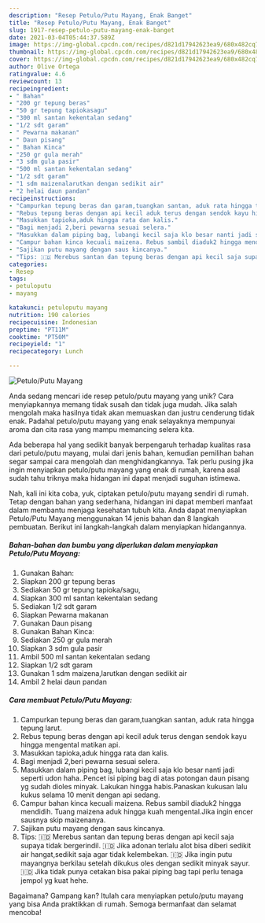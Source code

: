 ```yaml
---
description: "Resep Petulo/Putu Mayang, Enak Banget"
title: "Resep Petulo/Putu Mayang, Enak Banget"
slug: 1917-resep-petulo-putu-mayang-enak-banget
date: 2021-03-04T05:44:37.589Z
image: https://img-global.cpcdn.com/recipes/d821d17942623ea9/680x482cq70/petuloputu-mayang-foto-resep-utama.jpg
thumbnail: https://img-global.cpcdn.com/recipes/d821d17942623ea9/680x482cq70/petuloputu-mayang-foto-resep-utama.jpg
cover: https://img-global.cpcdn.com/recipes/d821d17942623ea9/680x482cq70/petuloputu-mayang-foto-resep-utama.jpg
author: Olive Ortega
ratingvalue: 4.6
reviewcount: 13
recipeingredient:
- " Bahan"
- "200 gr tepung beras"
- "50 gr tepung tapiokasagu"
- "300 ml santan kekentalan sedang"
- "1/2 sdt garam"
- " Pewarna makanan"
- " Daun pisang"
- " Bahan Kinca"
- "250 gr gula merah"
- "3 sdm gula pasir"
- "500 ml santan kekentalan sedang"
- "1/2 sdt garam"
- "1 sdm maizenalarutkan dengan sedikit air"
- "2 helai daun pandan"
recipeinstructions:
- "Campurkan tepung beras dan garam,tuangkan santan, aduk rata hingga tepung larut."
- "Rebus tepung beras dengan api kecil aduk terus dengan sendok kayu hingga mengental matikan api."
- "Masukkan tapioka,aduk hingga rata dan kalis."
- "Bagi menjadi 2,beri pewarna sesuai selera."
- "Masukkan dalam piping bag, lubangi kecil saja klo besar nanti jadi seperti udon haha..Pencet isi piping bag di atas potongan daun pisang yg sudah dioles minyak. Lakukan hingga habis.Panaskan kukusan lalu kukus selama 10 menit dengan api sedang."
- "Campur bahan kinca kecuali maizena. Rebus sambil diaduk2 hingga mendidih. Tuang maizena aduk hingga kuah mengental.Jika ingin encer sausnya skip maizenanya."
- "Sajikan putu mayang dengan saus kincanya."
- "Tips: 🇮🇩 Merebus santan dan tepung beras dengan api kecil saja supaya tidak bergerindil. 🇮🇩 Jika adonan terlalu alot bisa diberi sedikit air hangat,sedikit saja agar tidak kelembekan. 🇮🇩 Jika ingin putu mayangnya berkilau setelah dikukus oles dengan sedikit minyak sayur. 🇮🇩 Jika tidak punya cetakan bisa pakai piping bag tapi perlu tenaga jempol yg kuat hehe."
categories:
- Resep
tags:
- petuloputu
- mayang

katakunci: petuloputu mayang 
nutrition: 190 calories
recipecuisine: Indonesian
preptime: "PT11M"
cooktime: "PT50M"
recipeyield: "1"
recipecategory: Lunch

---
```



![Petulo/Putu Mayang](https://img-global.cpcdn.com/recipes/d821d17942623ea9/680x482cq70/petuloputu-mayang-foto-resep-utama.jpg)

Anda sedang mencari ide resep petulo/putu mayang yang unik? Cara menyiapkannya memang tidak susah dan tidak juga mudah. Jika salah mengolah maka hasilnya tidak akan memuaskan dan justru cenderung tidak enak. Padahal petulo/putu mayang yang enak selayaknya mempunyai aroma dan cita rasa yang mampu memancing selera kita.



Ada beberapa hal yang sedikit banyak berpengaruh terhadap kualitas rasa dari petulo/putu mayang, mulai dari jenis bahan, kemudian pemilihan bahan segar sampai cara mengolah dan menghidangkannya. Tak perlu pusing jika ingin menyiapkan petulo/putu mayang yang enak di rumah, karena asal sudah tahu triknya maka hidangan ini dapat menjadi suguhan istimewa.


Nah, kali ini kita coba, yuk, ciptakan petulo/putu mayang sendiri di rumah. Tetap dengan bahan yang sederhana, hidangan ini dapat memberi manfaat dalam membantu menjaga kesehatan tubuh kita. Anda dapat menyiapkan Petulo/Putu Mayang menggunakan 14 jenis bahan dan 8 langkah pembuatan. Berikut ini langkah-langkah dalam menyiapkan hidangannya.

<!--inarticleads1-->

##### Bahan-bahan dan bumbu yang diperlukan dalam menyiapkan Petulo/Putu Mayang:

1. Gunakan  Bahan:
1. Siapkan 200 gr tepung beras
1. Sediakan 50 gr tepung tapioka/sagu,
1. Siapkan 300 ml santan kekentalan sedang
1. Sediakan 1/2 sdt garam
1. Siapkan  Pewarna makanan
1. Gunakan  Daun pisang
1. Gunakan  Bahan Kinca:
1. Sediakan 250 gr gula merah
1. Siapkan 3 sdm gula pasir
1. Ambil 500 ml santan kekentalan sedang
1. Siapkan 1/2 sdt garam
1. Gunakan 1 sdm maizena,larutkan dengan sedikit air
1. Ambil 2 helai daun pandan




<!--inarticleads2-->

##### Cara membuat Petulo/Putu Mayang:

1. Campurkan tepung beras dan garam,tuangkan santan, aduk rata hingga tepung larut.
1. Rebus tepung beras dengan api kecil aduk terus dengan sendok kayu hingga mengental matikan api.
1. Masukkan tapioka,aduk hingga rata dan kalis.
1. Bagi menjadi 2,beri pewarna sesuai selera.
1. Masukkan dalam piping bag, lubangi kecil saja klo besar nanti jadi seperti udon haha..Pencet isi piping bag di atas potongan daun pisang yg sudah dioles minyak. Lakukan hingga habis.Panaskan kukusan lalu kukus selama 10 menit dengan api sedang.
1. Campur bahan kinca kecuali maizena. Rebus sambil diaduk2 hingga mendidih. Tuang maizena aduk hingga kuah mengental.Jika ingin encer sausnya skip maizenanya.
1. Sajikan putu mayang dengan saus kincanya.
1. Tips: 🇮🇩 Merebus santan dan tepung beras dengan api kecil saja supaya tidak bergerindil. 🇮🇩 Jika adonan terlalu alot bisa diberi sedikit air hangat,sedikit saja agar tidak kelembekan. 🇮🇩 Jika ingin putu mayangnya berkilau setelah dikukus oles dengan sedikit minyak sayur. 🇮🇩 Jika tidak punya cetakan bisa pakai piping bag tapi perlu tenaga jempol yg kuat hehe.




Bagaimana? Gampang kan? Itulah cara menyiapkan petulo/putu mayang yang bisa Anda praktikkan di rumah. Semoga bermanfaat dan selamat mencoba!
